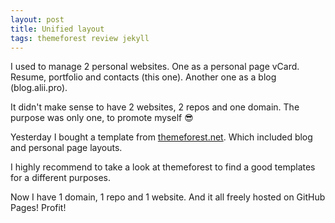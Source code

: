 ```yaml
---
layout: post
title: Unified layout
tags: themeforest review jekyll
---
```


I used to manage 2 personal websites.
One as a personal page vCard. Resume, portfolio and contacts (this one).
Another one as a blog (blog.alii.pro).

It didn't make sense to have 2 websites, 2 repos and one domain. The purpose was only one, to promote myself :sunglasses:

Yesterday I bought a template from [themeforest.net](http://themeforest.net). Which included blog and personal page layouts.

I highly recommend to take a look at themeforest to find a good templates for a different purposes.

Now I have 1 domain, 1 repo and 1 website. And it all freely hosted on GitHub Pages! Profit!
